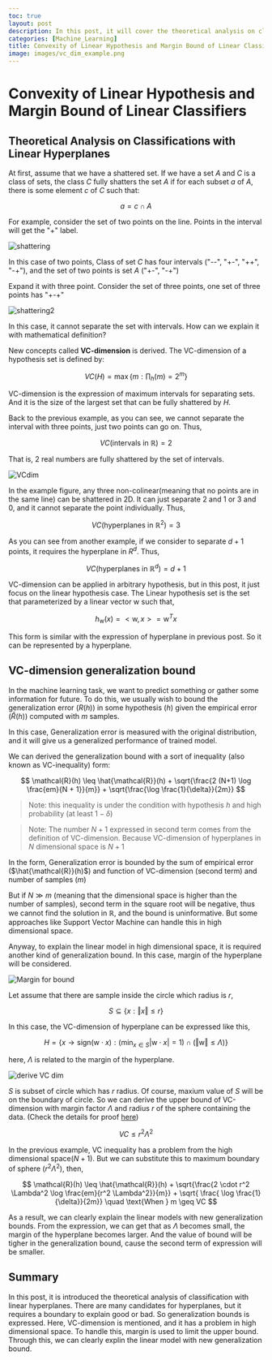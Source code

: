```yaml
---
toc: true
layout: post
description: In this post, it will cover the theoretical analysis on classificatios with linear hyperplanes. This post is the summary of "Mathematical principles in Machine Learning" offered from UNIST
categories: [Machine_Learning]
title: Convexity of Linear Hypothesis and Margin Bound of Linear Classifiers
image: images/vc_dim_example.png
---
```


# Convexity of Linear Hypothesis and Margin Bound of Linear Classifiers

## Theoretical Analysis on Classifications with Linear Hyperplanes

At first, assume that we have a shattered set. If we have a set $A$ and $C$ is a class of sets, the class $C$ fully shatters the set $A$ if for each subset $a$ of $A$, there is some element $c$ of $C$ such that:

$$ a = c \cap A $$

For example, consider the set of two points on the line. Points in the interval will get the "+" label.

![shattering]({{site.baseurl}}/assets/image/shattering_example.png "Fig 1. Shattering")

In this case of two points, Class of set $C$ has four intervals ("--", "+-", "++", "-+"), and the set of two points is set $A$ ("+-", "-+")

Expand it with three point. Consider the set of three points, one set of three points has "+-+"

![shattering2]({{site.baseurl}}/assets/image/shattering_3_example.png "Fig 2. Shattering of three points")

In this case, it cannot separate the set with intervals. How can we explain it with mathematical definition?

New concepts called **VC-dimension** is derived. The VC-dimension of a hypothesis set is defined by:

$$ VC(H) = \max \Big\{m: \prod_h (m) = 2^m\Big\} $$

VC-dimension is the expression of maximum intervals for separating sets. And it is the size of the largest set that can be fully shattered by $H$.

Back to the previous example, as you can see, we cannot separate the interval with three points, just two points can go on. Thus,

$$ VC(\text{intervals in }\mathbb{R}) = 2 $$

That is, 2 real numbers are fully shattered by the set of intervals.

![VCdim]({{site.baseurl}}/assets/image/shattering_3_example.png "Fig 3. Example of VC-dimension")

In the example figure, any three non-colinear(meaning that no points are in the same line) can be shattered in 2D. It can just separate 2 and 1 or 3 and 0, and it cannot separate the point individually. Thus, 

$$ VC(\text{hyperplanes in }\mathbb{R}^2) = 3 $$

As you can see from another example, if we consider to separate $d+1$ points, it requires the hyperplane in $R^d$. Thus,

$$ VC(\text{hyperplanes in } \mathbb{R}^d) = d + 1 $$

VC-dimension can be applied in arbitrary hypothesis, but in this post, it just focus on the linear hypothesis case. The Linear hypothesis set is the set that parameterized by a linear vector $\mathrm{w}$ such that,

$$ h_{\mathrm{w}} (x) = <\mathrm{w}, x> = \mathrm{w}^T x $$

This form is similar with the expression of hyperplane in previous post. So it can be represented by a hyperplane.

## VC-dimension generalization bound
In the machine learning task, we want to predict something or gather some information for future. To do this, we usually wish to bound the generalization error ($R(h)$) in some hypothesis ($h$) given the empirical error ($\hat{R}(h)$) computed with $m$ samples.

In this case, Generalization error is measured with the original distribution, and it will give us a generalized performance of trained model.

We can derived the generalization bound with a sort of inequality (also known as VC-inequality) form:

$$ \mathcal{R}(h) \leq \hat{\mathcal{R}}(h) + \sqrt{\frac{2 (N+1) \log \frac{em}{N + 1}}{m}} + \sqrt{\frac{\log \frac{1}{\delta}}{2m}} $$

> Note: this inequality is under the condition with hypothesis $h$ and high probability (at least $1 - \delta$)

> Note: The number $N+1$ expressed in second term comes from the definition of VC-dimension. Because VC-dimension of hyperplanes in $N$ dimensional space is $N+1$

In the form, Generalization error is bounded by the sum of empirical error ($\hat{\mathcal{R}}(h)$) and function of VC-dimension (second term) and number of samples ($m$)

But if $N \gg m$ (meaning that the dimensional space is higher than the number of samples), second term in the square root will be negative, thus we cannot find the solution in $\mathbb{R}$, and the bound is uninformative. But some approaches like Support Vector Machine can handle this in high dimensional space.

Anyway, to explain the linear model in high dimensional space, it is required another kind of generalization bound. In this case, margin of the hyperplane will be considered.

![Margin for bound]({{site.baseurl}}/assets/image/margin_of_hyperplane_bound.png "Fig 4. Generalization bound with Margin")

Let assume that there are sample inside the circle which radius is $r$,

$$ S \subseteq \{ x: \Vert x \Vert \leq r \} $$

In this case, the VC-dimension of hyperplane can be expressed like this,

$$ H = \{ x \rightarrow \text{sign}(\mathrm{w} \cdot x) : (\min_{x \in S} \vert \mathrm{w} \cdot x \vert = 1) \cap ( \Vert \mathrm{w} \Vert \leq \Lambda)\} $$

here, $\Lambda$ is related to the margin of the hyperplane.

![derive VC dim]({{site.baseurl}}/assets/image/vc_dim_hyperplane.png "Fig 5. VC-dimension of the set of canonical hyperplane")

$S$ is subset of circle which has $r$ radius. Of course, maxium value of $S$ will be on the boundary of circle. So we can derive the upper bound of VC-dimension with margin factor $\Lambda$ and radius $r$ of the sphere containing the data. (Check the details for proof [here](https://math.arizona.edu/~hzhang/math574m/Read/vapnik.pdf))

$$ VC \leq r^2 \Lambda^2 $$

In the previous example, VC inequality has a problem from the high dimensional space($N+1$). But we can substitute this to maximum boundary of sphere ($r^2 \Lambda^2$), then,

$$ \mathcal{R}(h) \leq \hat{\mathcal{R}}(h) + \sqrt{\frac{2 \cdot r^2 \Lambda^2 \log \frac{em}{r^2 \Lambda^2}}{m}} + \sqrt{ \frac{ \log \frac{1}{\delta}}{2m}} \quad \text{When }  m \geq VC $$

As a result, we can clearly explain the linear models with new generalization bounds. From the expression, we can get that as $\Lambda$ becomes small, the margin of the hyperplane becomes larger. And the value of bound will be tigher in the generalization bound, cause the second term of expression will be smaller.

## Summary

In this post, it is introduced the theoretical analysis of classification with linear hyperplanes. There are many candidates for hyperplanes, but it requires a boundary to explain good or bad. So generalization bounds is expressed. Here, VC-dimension is mentioned, and it has a problem in high dimensional space. To handle this, margin is used to limit the upper bound. Through this, we can clearly explin the linear model with new generalization bound.